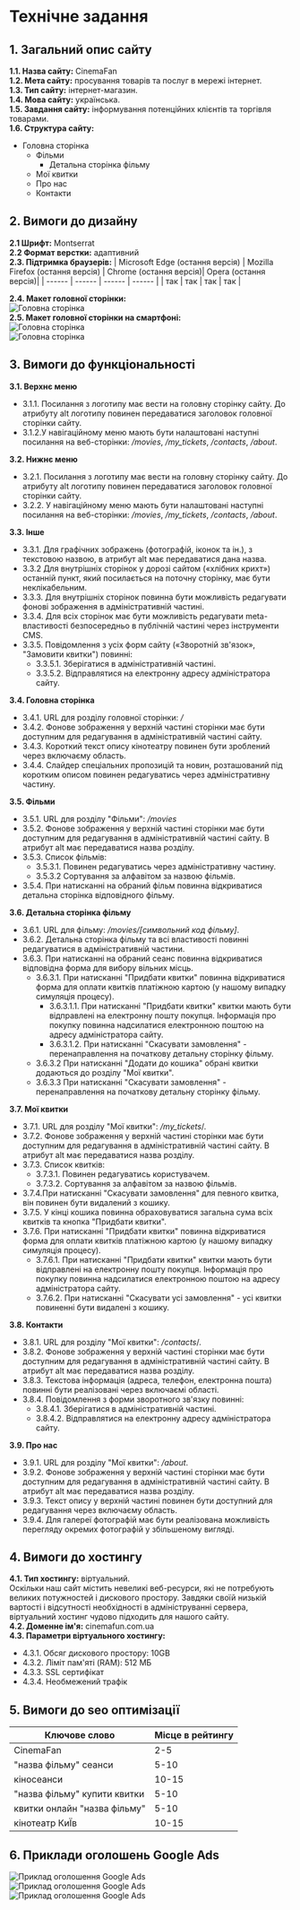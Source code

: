 # Технічне задання

## 1. Загальний опис сайту
**1.1. Назва сайту:** CinemaFan  
**1.2. Мета сайту:** просування товарів та послуг в мережі інтернет.  
**1.3. Тип сайту:** інтернет-магазин.  
**1.4. Мова сайту:** українська.  
**1.5. Завдання сайту:** інформування потенційних клієнтів та торгівля товарами.  
**1.6. Cтруктура сайту:** 
- Головна сторінка
  - Фільми
    - Детальна сторінка фільму
  - Мої квитки
  - Про нас 
  - Контакти 

## 2. Вимоги до дизайну
**2.1 Шрифт:**  Montserrat  
**2.2 Формат верстки:**  адаптивний  
**2.3. Підтримка браузерів:**
| Microsoft Edge (остання версія) | Mozilla Firefox (остання версія) | Chrome (остання версія)| Opera (остання версія)|
| ------ | ------ | ------ | ------ |
| так | так | так | так |  

**2.4. Макет головної сторінки:**  
![Головна сторінка](/images/home.jpg)  
**2.5. Макет головної сторінки на смартфоні:**  
![Головна сторінка](/images/home1(phone).png)  
![Головна сторінка](/images/home2(phone).png)  

## 3. Вимоги до функціональності
**3.1. Верхнє меню**  
- 3.1.1. Посилання з логотипу має вести на головну сторінку сайту. До атрибуту alt логотипу повинен передаватися заголовок головної сторінки сайту.
- 3.1.2.У навігаційному меню мають бути налаштовані наступні посилання на веб-сторінки: */movies*, */my_tickets*, */contacts*, */about*.

**3.2. Нижнє меню**  
- 3.2.1. Посилання з логотипу має вести на головну сторінку сайту. До атрибуту alt логотипу повинен передаватися заголовок головної сторінки сайту.
- 3.2.2. У навігаційному меню мають бути налаштовані наступні посилання на веб-сторінки: */movies*, */my_tickets*, */contacts*, */about*.

**3.3. Інше**
- 3.3.1. Для графічних зображень (фотографій, іконок та ін.), з текстовою назвою, в атрибут alt має передаватися дана назва.
- 3.3.2 Для внутрішніх сторінок у дорозі сайтом («хлібних крихт») останній пункт, який посилається на поточну сторінку, має бути неклікабельним.
- 3.3.3. Для внутрішніх сторінок повинна бути можливість редагувати фонові зображення в адміністративній частині.
- 3.3.4. Для всіх сторінок має бути можливість редагувати meta-властивості безпосередньо в публічній частині через інструменти CMS.
- 3.3.5. Повідомлення з усіх форм сайту («Зворотній зв'язок», "Замовити квитки") повинні:
  - 3.3.5.1. Зберігатися в адміністративній частині.
  - 3.3.5.2. Відправлятися на електронну адресу адміністратора сайту.

**3.4. Головна сторінка**
- 3.4.1. URL для розділу головної сторінки: */*
- 3.4.2. Фонове зображення у верхній частині сторінки має бути доступним для редагування в адміністративній частині сайту.
- 3.4.3. Короткий текст опису кінотеатру повинен бути зроблений через включаєму область.
- 3.4.4. Слайдер спеціальних пропозицій та новин, розташований під коротким описом повинен редагуватись через адміністративну частину.

**3.5. Фільми**
- 3.5.1. URL для розділу "Фільми": */movies*
- 3.5.2. Фонове зображення у верхній частині сторінки має бути доступним для редагування в адміністративній частині сайту. В атрибут alt має передаватися назва розділу.
- 3.5.3. Список фільмів:
  - 3.5.3.1. Повинен редагуватись через адміністративну частину.
  - 3.5.3.2 Сортування за алфавітом за назвою фільмів.
- 3.5.4. При натисканні на обраний фільм повинна відкриватися детальна сторінка відповідного фільму.

**3.6. Детальна сторінка фільму**
- 3.6.1. URL для фільму: */movies/[символьний код фільму]*.
- 3.6.2. Детальна сторінка фільму та всі властивості повинні редагуватися в адміністративній частини.
- 3.6.3. При натисканні на обраний сеанс повинна відкриватися відповідна форма для вибору вільних місць.
  - 3.6.3.1. При натисканні "Придбати квитки" повинна відкриватися форма для оплати квитків платіжною картою (у нашому випадку симуляція процесу).
    - 3.6.3.1.1. При натисканні "Придбати квитки" квитки мають бути відправлені на електронну пошту покупця. Інформація про покупку повинна надсилатися електронною поштою на адресу адміністратора сайту. 
    - 3.6.3.1.2. При натисканні "Скасувати замовлення" - перенаправлення на початкову детальну сторінку фільму.
  - 3.6.3.2 При натисканні "Додати до кошика" обрані квитки додаються до розділу "Мої квитки".
  - 3.6.3.3 При натисканні "Скасувати замовлення" - перенаправлення на початкову детальну сторінку фільму.

**3.7. Мої квитки**
- 3.7.1. URL для розділу "Мої квитки": */my_tickets*/.
- 3.7.2. Фонове зображення у верхній частині сторінки має бути доступним для редагування в адміністративній частині сайту. В атрибут alt має передаватися назва розділу.
- 3.7.3. Список квитків:
  - 3.7.3.1. Повинен редагуватись користувачем.
  - 3.7.3.2. Сортування за алфавітом за назвою фільмів.
- 3.7.4.При натисканні "Скасувати замовлення" для певного квитка, він повинен бути видалений з кошику.
- 3.7.5. У кінці кошика повинна обраховуватися загальна сума всіх квитків та кнопка "Придбати квитки".
- 3.7.6. При натисканні "Придбати квитки" повинна відкриватися форма для оплати квитків платіжною картою (у нашому випадку симуляція процесу).
  - 3.7.6.1. При натисканні "Придбати квитки" квитки мають бути відправлені на електронну пошту покупця. Інформація про покупку повинна надсилатися електронною поштою на адресу адміністратора сайту. 
  - 3.7.6.2. При натисканні "Скасувати усі замовлення" - усі квитки повиненні бути видалені з кошику.

**3.8. Контакти**
- 3.8.1. URL для розділу "Мої квитки": */contacts*/.
- 3.8.2. Фонове зображення у верхній частині сторінки має бути доступним для редагування в адміністративній частині сайту. В атрибут alt має передаватися назва розділу.
- 3.8.3. Текстова інформація (адреса, телефон, електронна пошта) повинні бути реалізовані через включаємі області.
- 3.8.4. Повідомлення з форми зворотного зв'язку повинні:
  - 3.8.4.1. Зберігатися в адміністративній частині.
  - 3.8.4.2. Відправлятися на електронну адресу адміністратора сайту.

**3.9. Про нас**
- 3.9.1. URL для розділу "Мої квитки": */about*.
- 3.9.2. Фонове зображення у верхній частині сторінки має бути доступним для редагування в адміністративній частині сайту. В атрибут alt має передаватися назва розділу.
- 3.9.3. Текст опису у верхній частині повинен бути доступний для редагування через включаєму область.
- 3.9.4. Для галереї фотографій має бути реалізована можливість перегляду окремих фотографій у збільшеному вигляді.


## 4. Вимоги до хостингу
**4.1. Тип хостингу:** віртуальний.  
Оскільки наш сайт містить невеликі веб-ресурси, які не потребують великих потужностей і дискового простору. Завдяки своїй низькій вартості і відсутності необхідності в адмініструванні сервера, віртуальний хостинг чудово підходить для нашого сайту.  
**4.2. Доменне ім'я:** cinemafun.com.ua  
**4.3. Параметри віртуального хостингу:**
- 4.3.1. Обсяг дискового простору: 10GB
- 4.3.2. Ліміт пам'яті (RAM): 512 МБ
- 4.3.3. SSL сертифікат
- 4.3.4. Необмежений трафік
    
## 5. Вимоги до seo оптимізації
| Ключове слово | Місце в рейтингу |
| ------ | ------ |
| CinemaFan | 2-5 |
| "назва фільму" сеанси | 5-10 |
| кіносеанси | 10-15 |
| "назва фільму" купити квитки| 5-10 |
| квитки онлайн "назва фільму" | 5-10 |
| кінотеатр КиЇв | 10-15 |

## 6. Приклади оголошень Google Ads
![Приклад оголошення Google Ads](/images/GA1.jpg)  
![Приклад оголошення Google Ads](/images/GA2.jpg)  
![Приклад оголошення Google Ads](/images/GA3.jpg)  

